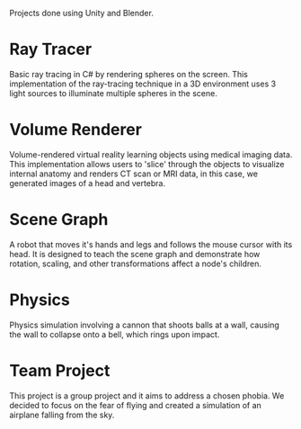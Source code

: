 Projects done using Unity and Blender.

# Ray Tracer
Basic ray tracing in C# by rendering spheres on the screen. This implementation of the ray-tracing technique in a 3D environment uses 3 light sources to illuminate multiple spheres in the scene.


# Volume Renderer
Volume-rendered virtual reality learning objects using medical imaging data. This implementation allows users to 'slice' through the objects to visualize internal anatomy and renders CT scan or MRI data, in this case, we generated images of a head and vertebra.


# Scene Graph
A robot that moves it's hands and legs and follows the mouse cursor with its head. It is designed to teach the scene graph and demonstrate how rotation, scaling, and other transformations affect a node's children.


# Physics
Physics simulation involving a cannon that shoots balls at a wall, causing the wall to collapse onto a bell, which rings upon impact.


# Team Project
This project is a group project and it aims to address a chosen phobia. We decided to focus on the fear of flying and created a simulation of an airplane falling from the sky.